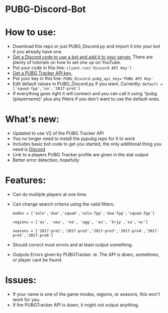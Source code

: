 # PUBG-Discord-Bot

# How to use:
- Download this repo or just PUBG_Discord.py and import it into your bot if you already have one.
- [Get a Discord code to use a bot and add it to your server.](https://discordapp.com/developers/docs/topics/oauth2#bots)  There are plenty of tutorials on how to set one up on YouTube.
- Put your code in this line: `client.run('Discord API Key')`
- [Get a PUBG Tracker API key.](https://pubgtracker.com/site-api)
- Put your key in this line: `PUBG_Discord.pubg_api_key='PUBG API Key'`
- Edit default values in PUBG_Discord.py if you want. Currently: `default = ['squad-fpp','na','2017-pre5']`
- If everything goes right it will connect and you can call it using '!pubg {playername}' plus any filters if you don't want to use the default ones.

# What's new:
- Updated to use V2 of the PUBG Tracker API
- You no longer need to install the pypubg repo for it to work
- Includes basic bot code to get you started, the only additional thing you need is [Discord](https://github.com/Rapptz/discord.py)
- Link to a players PUBG Tracker profile are given in the stat output
- Better error detection, hopefully

# Features:
- Can do multiple players at one time.
- Can change search criteria using the valid filters:

  `modes = ['solo','duo','squad','solo-fpp','duo-fpp','squad-fpp']`
  
  `regions = ['as', 'sea', 'na', 'agg', 'eu', 'krjp','sa','oc']`
  
  `seasons = ['2017-pre1','2017-pre2','2017-pre3','2017-pre4','2017-pre5','2017-pre6']`
  
- Should correct most errors and at least output something.
- Outputs Errors given by PUBGTracker. ie. The API is down, sometimes, or player cant be found.

# Issues:
- If your name is one of the game modes, regions, or seasons, this won't work for you.
- If the PUBGTracker API is down, it might not output anything.

